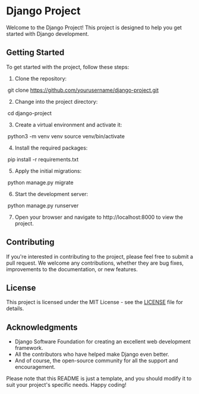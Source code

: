 ﻿# Django Project

Welcome to the Django Project! This project is designed to help you get started with Django development.

## Getting Started

To get started with the project, follow these steps:

1. Clone the repository:


​
git clone https://github.com/yourusername/django-project.git
​


2. Change into the project directory:


​
cd django-project
​


3. Create a virtual environment and activate it:


​
python3 -m venv venv
source venv/bin/activate
​


4. Install the required packages:


​
pip install -r requirements.txt
​


5. Apply the initial migrations:


​
python manage.py migrate
​


6. Start the development server:


​
python manage.py runserver
​


7. Open your browser and navigate to http://localhost:8000 to view the project.

## Contributing

If you're interested in contributing to the project, please feel free to submit a pull request. We welcome any contributions, whether they are bug fixes, improvements to the documentation, or new features.

## License

This project is licensed under the MIT License - see the [LICENSE](LICENSE) file for details.

## Acknowledgments

- Django Software Foundation for creating an excellent web development framework.
- All the contributors who have helped make Django even better.
- And of course, the open-source community for all the support and encouragement.

Please note that this README is just a template, and you should modify it to suit your project's specific needs. Happy coding!
